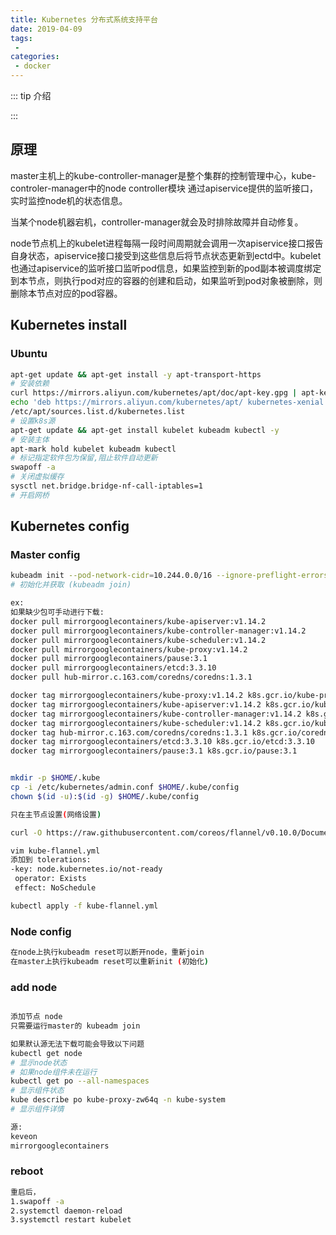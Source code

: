 ```yaml
---
title: Kubernetes 分布式系统支持平台
date: 2019-04-09
tags:
 - 
categories:
 - docker
---
```


::: tip 介绍

:::

## 原理
master主机上的kube-controller-manager是整个集群的控制管理中心，kube-controler-manager中的node controller模块 通过apiservice提供的监听接口，实时监控node机的状态信息。

当某个node机器宕机，controller-manager就会及时排除故障并自动修复。

node节点机上的kubelet进程每隔一段时间周期就会调用一次apiservice接口报告自身状态，apiservice接口接受到这些信息后将节点状态更新到ectd中。kubelet也通过apiservice的监听接口监听pod信息，如果监控到新的pod副本被调度绑定到本节点，则执行pod对应的容器的创建和启动，如果监听到pod对象被删除，则删除本节点对应的pod容器。
## Kubernetes install
### Ubuntu
```bash
apt-get update && apt-get install -y apt-transport-https
# 安装依赖
curl https://mirrors.aliyun.com/kubernetes/apt/doc/apt-key.gpg | apt-key add - 
echo 'deb https://mirrors.aliyun.com/kubernetes/apt/ kubernetes-xenial main' > 
/etc/apt/sources.list.d/kubernetes.list
# 设置k8s源
apt-get update && apt-get install kubelet kubeadm kubectl -y
# 安装主体
apt-mark hold kubelet kubeadm kubectl
# 标记指定软件包为保留,阻止软件自动更新
swapoff -a
# 关闭虚拟缓存
sysctl net.bridge.bridge-nf-call-iptables=1
# 开启网桥
```
## Kubernetes config
### Master config
```bash
kubeadm init --pod-network-cidr=10.244.0.0/16 --ignore-preflight-errors=NumCPU
# 初始化并获取 (kubeadm join)

ex:
如果缺少包可手动进行下载:
docker pull mirrorgooglecontainers/kube-apiserver:v1.14.2
docker pull mirrorgooglecontainers/kube-controller-manager:v1.14.2
docker pull mirrorgooglecontainers/kube-scheduler:v1.14.2
docker pull mirrorgooglecontainers/kube-proxy:v1.14.2
docker pull mirrorgooglecontainers/pause:3.1
docker pull mirrorgooglecontainers/etcd:3.3.10
docker pull hub-mirror.c.163.com/coredns/coredns:1.3.1

docker tag mirrorgooglecontainers/kube-proxy:v1.14.2 k8s.gcr.io/kube-proxy:v1.14.2
docker tag mirrorgooglecontainers/kube-apiserver:v1.14.2 k8s.gcr.io/kube-apiserver:v1.14.2
docker tag mirrorgooglecontainers/kube-controller-manager:v1.14.2 k8s.gcr.io/kube-controller-manager:v1.14.2
docker tag mirrorgooglecontainers/kube-scheduler:v1.14.2 k8s.gcr.io/kube-scheduler:v1.14.2
docker tag hub-mirror.c.163.com/coredns/coredns:1.3.1 k8s.gcr.io/coredns:1.3.1
docker tag mirrorgooglecontainers/etcd:3.3.10 k8s.gcr.io/etcd:3.3.10
docker tag mirrorgooglecontainers/pause:3.1 k8s.gcr.io/pause:3.1


mkdir -p $HOME/.kube
cp -i /etc/kubernetes/admin.conf $HOME/.kube/config
chown $(id -u):$(id -g) $HOME/.kube/config

只在主节点设置(网络设置)

curl -O https://raw.githubusercontent.com/coreos/flannel/v0.10.0/Documentation/kube-flannel.yml

vim kube-flannel.yml
添加到 tolerations:
-key: node.kubernetes.io/not-ready
 operator: Exists
 effect: NoSchedule

kubectl apply -f kube-flannel.yml
```
### Node config
```bash
在node上执行kubeadm reset可以断开node，重新join
在master上执行kubeadm reset可以重新init (初始化)

```
### add node
```bash

添加节点 node
只需要运行master的 kubeadm join

如果默认源无法下载可能会导致以下问题
kubectl get node
# 显示node状态
# 如果node组件未在运行
kubectl get po --all-namespaces
# 显示组件状态
kube describe po kube-proxy-zw64q -n kube-system
# 显示组件详情

源:
keveon
mirrorgooglecontainers

```
### reboot
```bash
重启后，
1.swapoff -a
2.systemctl daemon-reload
3.systemctl restart kubelet
```
